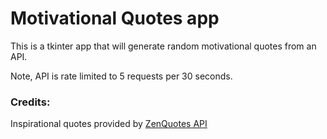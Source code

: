 # Motivational Quotes app
This is a tkinter app that will generate random motivational quotes from an API.

Note, API is rate limited to 5 requests per 30 seconds.

### Credits:
Inspirational quotes provided by <a href="https://zenquotes.io/" target="_blank">ZenQuotes API</a>